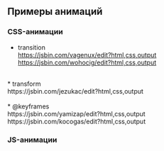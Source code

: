 ## Примеры анимаций 

### CSS-анимации

* transition <br/>
https://jsbin.com/vagenux/edit?html,css,output <br/>
https://jsbin.com/wohocig/edit?html,css,output <br/>
<br/>
* transform <br/>
https://jsbin.com/jezukac/edit?html,css,output <br/>
<br/>
* @keyframes<br/>
https://jsbin.com/yamizap/edit?html,css,output<br/>
https://jsbin.com/kocogas/edit?html,css,output<br/>

### JS-анимации
